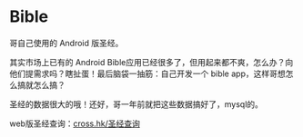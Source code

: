 Bible
=====

哥自己使用的 Android 版圣经。

其实市场上已有的 Android Bible应用已经很多了，但用起来都不爽，怎么办？向他们提需求吗？瞎扯蛋！最后脑袋一抽筋：自己开发一个 bible app，这样哥想怎么搞就怎么搞？

圣经的数据很大的哦！还好，哥一年前就把这些数据搞好了，mysql的。

web版圣经查询：[cross.hk/圣经查询](http://cross.hk/%E5%9C%A8%E7%BA%BF%E5%9C%A3%E7%BB%8F)

